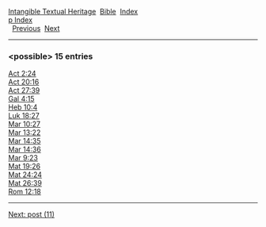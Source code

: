 [Intangible Textual Heritage](../../index)  [Bible](../index) 
[Index](index)   
[p Index](_p_)  
  [Previous](c08712)  [Next](c08714) 

------------------------------------------------------------------------

### &lt;possible&gt; 15 entries

[Act 2:24](../kjv/act002.htm#024)  
[Act 20:16](../kjv/act020.htm#016)  
[Act 27:39](../kjv/act027.htm#039)  
[Gal 4:15](../kjv/gal004.htm#015)  
[Heb 10:4](../kjv/heb010.htm#004)  
[Luk 18:27](../kjv/luk018.htm#027)  
[Mar 10:27](../kjv/mar010.htm#027)  
[Mar 13:22](../kjv/mar013.htm#022)  
[Mar 14:35](../kjv/mar014.htm#035)  
[Mar 14:36](../kjv/mar014.htm#036)  
[Mar 9:23](../kjv/mar009.htm#023)  
[Mat 19:26](../kjv/mat019.htm#026)  
[Mat 24:24](../kjv/mat024.htm#024)  
[Mat 26:39](../kjv/mat026.htm#039)  
[Rom 12:18](../kjv/rom012.htm#018)  

------------------------------------------------------------------------

[Next: post (11)](c08714)
